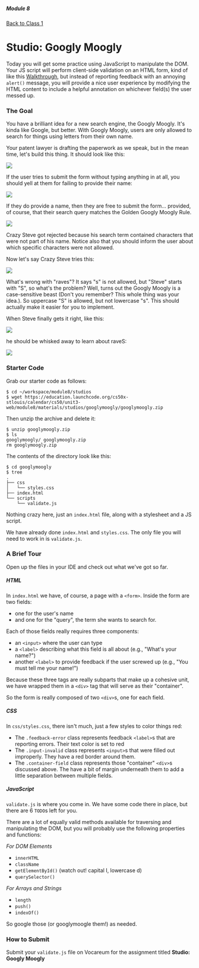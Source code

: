 ##### Module 8

[Back to Class 1](../../class1)

# Studio: Googly Moogly

Today you will get some practice using JavaScript to manipulate the DOM. Your JS script will perform client-side validation on an HTML form, kind of like this <a href="https://www.youtube.com/watch?v=r2iaKDH79oQ&index=8&list=PLhQjrBD2T382FjybRNOXyEdsjP9CNKJgb" target="_blank">Walkthrough</a>, but instead of reporting feedback with an annoying `alert()` message, you will provide a nice user experience by modifying the HTML content to include a helpful annotation on whichever field(s) the user messed up.

### The Goal

You have a brilliant idea for a new search engine, the Googly Moogly. It's kinda like Google, but better. With Googly Moogly, users are only allowed to search for things using letters from their own name. 

Your patent lawyer is drafting the paperwork as we speak, but in the mean time, let's build this thing. It should look like this:

<img src="screenshots/blank.png"/>

If the user tries to submit the form without typing anything in at all, you should yell at them for failing to provide their name:

<img src="screenshots/invalid-noname.png"/>

If they do provide a name, then they are free to submit the form... provided, of course, that their search query matches the Golden Googly Moogly Rule. 

<img src="screenshots/invalid-chars.png"/>

Crazy Steve got rejected because his search term contained characters that were not part of his name. Notice also that you should inform the user about which specific characters were not allowed.

Now let's say Crazy Steve tries this:

<img src="screenshots/invalid-casesensitive.png"/>

What's wrong with "raves"? It says "s" is not allowed, but "Steve" starts with "S", so what's the problem? Well, turns out the Googly Moogly is a case-sensitive beast (Don't you remember? This whole thing was your idea.). So uppercase "S" is allowed, but not lowercase "s". This should actually make it easier for you to implement.

When Steve finally gets it right, like this:

<img src="screenshots/valid.png"/>

he should be whisked away to learn about raveS:

<img src="screenshots/google.png"/>

### Starter Code

Grab our starter code as follows:

```nohighlight
$ cd ~/workspace/module8/studios
$ wget https://education.launchcode.org/cs50x-stlouis/calendar/cs50/unit3-web/module8/materials/studios/googlymoogly/googlymoogly.zip
```

Then unzip the archive and delete it:

```nohighlight
$ unzip googlymoogly.zip
$ ls 
googlymoogly/ googlymoogly.zip
rm googlymoogly.zip
```

The contents of the directory look like this:

```nohighlight
$ cd googlymoogly
$ tree
.
├── css
│   └── styles.css
├── index.html
└── scripts
    └── validate.js
```

Nothing crazy here, just an `index.html` file, along with a stylesheet and a JS script.

We have already done `index.html` and `styles.css`. The only file you will need to work in is `validate.js`.

### A Brief Tour

Open up the files in your IDE and check out what we've got so far.

##### HTML

In `index.html` we have, of course, a page with a `<form>`. Inside the form are two fields:
* one for the user's name 
* and one for the "query", the term she wants to search for. 

Each of those fields really requires three components:
* an `<input>` where the user can type
* a `<label>` describing what this field is all about (e.g., "What's your name?")
* another `<label>` to provide feedback if the user screwed up (e.g., "You must tell me your name!")

Because these three tags are really subparts that make up a cohesive unit, we have wrapped them in a `<div>` tag that will serve as their "container". 

So the form is really composed of two `<div>`s, one for each field.

##### CSS

In `css/styles.css`, there isn't much, just a few styles to color things red:
* The `.feedback-error` class represents feedback `<label>`s that are reporting errors. Their text color is set to red
* The `.input-invalid` class represents `<input>`s that were filled out improperly. They have a red border around them.
* The `.container-field` class represents those "container" `<div>`s discussed above. The have a bit of margin underneath them to add a little separation between multiple fields.


##### JavaScript

`validate.js` is where you come in. We have some code there in place, but there are 6 `TODO`s left for you.

There are a lot of equally valid methods available for traversing and manipulating the DOM, but you will probably use the following properties and functions:

*For DOM Elements*
* `innerHTML`
* `className`
* `getElementById()` (watch out! capital I, lowercase d)
* `querySelector()`

*For Arrays and Strings*
* `length`
* `push()`
* `indexOf()`

So google those (or googlymoogle them!) as needed.

### How to Submit

Submit your `validate.js` file on Vocareum for the assignment titled **Studio: Googly Moogly**
